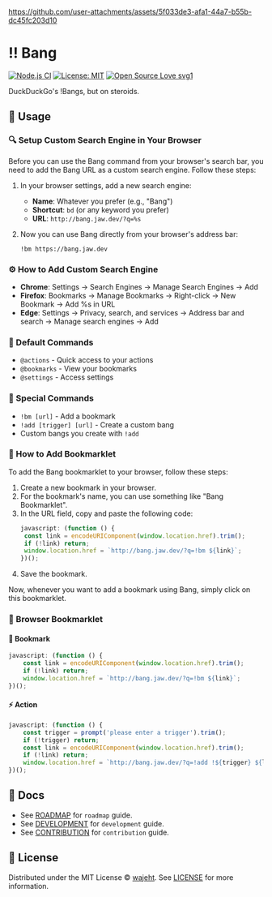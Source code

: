 https://github.com/user-attachments/assets/5f033de3-afa1-44a7-b55b-dc45fc203d10

# ‼️ Bang

[![Node.js CI](https://github.com/wajeht/bang/actions/workflows/ci.yml/badge.svg?branch=main)](https://github.com/wajeht/bang/actions/workflows/ci.yml)
[![License: MIT](https://img.shields.io/badge/License-MIT-blue.svg)](https://opensource.org/licenses/MIT)
[![Open Source Love svg1](https://badges.frapsoft.com/os/v1/open-source.svg?v=103)](https://github.com/wajeht/bang)

DuckDuckGo's !Bangs, but on steroids.

## 📖 Usage

### 🔍 Setup Custom Search Engine in Your Browser

Before you can use the Bang command from your browser's search bar, you need to add the Bang URL as a custom search engine. Follow these steps:

1. In your browser settings, add a new search engine:

   - **Name**: Whatever you prefer (e.g., "Bang")
   - **Shortcut**: `bd` (or any keyword you prefer)
   - **URL**: `http://bang.jaw.dev/?q=%s`

2. Now you can use Bang directly from your browser's address bar:
   ```
   !bm https://bang.jaw.dev
   ```

### ⚙️ How to Add Custom Search Engine

- **Chrome**: Settings → Search Engines → Manage Search Engines → Add
- **Firefox**: Bookmarks → Manage Bookmarks → Right-click → New Bookmark → Add %s in URL
- **Edge**: Settings → Privacy, search, and services → Address bar and search → Manage search engines → Add

### 🎯 Default Commands

- `@actions` - Quick access to your actions
- `@bookmarks` - View your bookmarks
- `@settings` - Access settings

### 🎨 Special Commands

- `!bm [url]` - Add a bookmark
- `!add [trigger] [url]` - Create a custom bang
- Custom bangs you create with `!add`

### 🔖 How to Add Bookmarklet

To add the Bang bookmarklet to your browser, follow these steps:

1. Create a new bookmark in your browser.
2. For the bookmark's name, you can use something like "Bang Bookmarklet".
3. In the URL field, copy and paste the following code:
   ```javascript
   javascript: (function () {
   	const link = encodeURIComponent(window.location.href).trim();
   	if (!link) return;
   	window.location.href = `http://bang.jaw.dev/?q=!bm ${link}`;
   })();
   ```
4. Save the bookmark.

Now, whenever you want to add a bookmark using Bang, simply click on this bookmarklet.

### 🔖 Browser Bookmarklet

#### 🔖 Bookmark

```javascript
javascript: (function () {
	const link = encodeURIComponent(window.location.href).trim();
	if (!link) return;
	window.location.href = `http://bang.jaw.dev/?q=!bm ${link}`;
})();
```

#### ⚡️ Action

```javascript
javascript: (function () {
	const trigger = prompt('please enter a trigger').trim();
	if (!trigger) return;
	const link = encodeURIComponent(window.location.href).trim();
	if (!link) return;
	window.location.href = `http://bang.jaw.dev/?q=!add !${trigger} ${link}`;
})();
```

## 📑 Docs

- See [ROADMAP](./docs/roadmap.md) for `roadmap` guide.
- See [DEVELOPMENT](./docs/development.md) for `development` guide.
- See [CONTRIBUTION](./docs/contribution.md) for `contribution` guide.

## 📜 License

Distributed under the MIT License © [wajeht](https://github.com/wajeht). See [LICENSE](./LICENSE) for more information.
